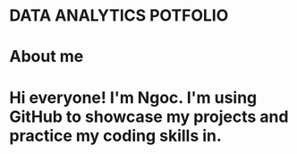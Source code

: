 # DATA ANALYTICS POTFOLIO
 # About me
  # Hi everyone! I'm Ngoc. I'm using GitHub to showcase my projects and practice my coding skills in.
